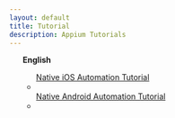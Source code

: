 ```yaml
---
layout: default
title: Tutorial
description: Appium Tutorials
---
```


<div class="btn-group-vertical">
    <ul><b>English</b><ul>
      <a href="/slate/en/tutorial/ios.html" type="button" class="btn btn-default">Native iOS Automation Tutorial</a>
      <li class="button_divider"></li>
      <a href="/slate/en/tutorial/android.html" type="button" class="btn btn-default">Native Android Automation Tutorial</a>
      <li class="button_divider"></li>
    </ul></ul>
</div>